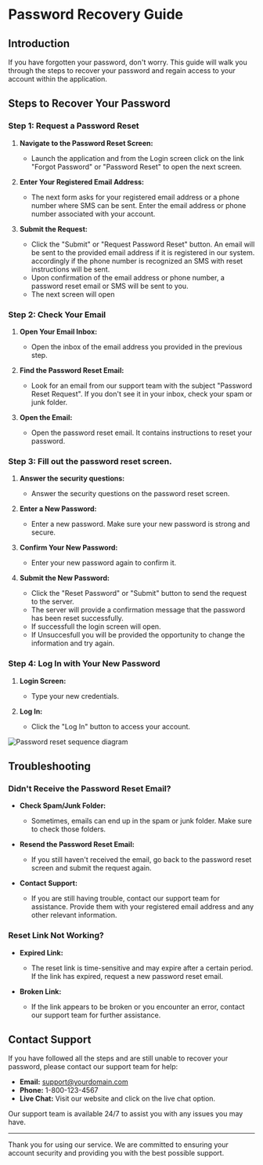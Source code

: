 # Password Recovery Guide

## Introduction

If you have forgotten your password, don't worry. This guide will walk you through the steps to recover your password and regain access to your account within the application.

## Steps to Recover Your Password

### Step 1: Request a Password Reset

1. **Navigate to the Password Reset Screen:**
   - Launch the application and from the Login screen click on the link "Forgot Password" or "Password Reset" to open the next screen.

2. **Enter Your Registered Email Address:**
   - The next form asks for your registered email address or a phone number where SMS can be sent. 
	 Enter the email address or phone number associated with your account.

3. **Submit the Request:**
   - Click the "Submit" or "Request Password Reset" button. An email will be sent to the provided email address if it is registered in our system. accordingly if the phone number is recognized an SMS with reset instructions will be sent.
	- Upon confirmation of the email address or phone number, a password reset email or SMS will be sent to you. 
	- The next screen will open

### Step 2: Check Your Email

1. **Open Your Email Inbox:**
   - Open the inbox of the email address you provided in the previous step.

2. **Find the Password Reset Email:**
   - Look for an email from our support team with the subject "Password Reset Request". If you don't see it in your inbox, check your spam or junk folder.

3. **Open the Email:**
   - Open the password reset email. It contains instructions to reset your password.

### Step 3: Fill out the password reset screen. 

1. **Answer the security questions:**
   - Answer the security questions on the password reset screen.

2. **Enter a New Password:**
   - Enter a new password. Make sure your new password is strong and secure.

3. **Confirm Your New Password:**
   - Enter your new password again to confirm it.

4. **Submit the New Password:**
   - Click the "Reset Password" or "Submit" button to send the request to the server.
	- The server will provide a confirmation message that the password has been reset successfully.
	- If successfull the login screen will open.
   	- If Unsuccesfull you will be provided the opportunity to change the information and try again.

### Step 4: Log In with Your New Password

1. **Login Screen:**
   - Type your new credentials.

2. **Log In:**
   - Click the "Log In" button to access your account.

![Password reset sequence diagram](/img/SD-PasswordReset.png)

## Troubleshooting

### Didn't Receive the Password Reset Email?

- **Check Spam/Junk Folder:**
  - Sometimes, emails can end up in the spam or junk folder. Make sure to check those folders.

- **Resend the Password Reset Email:**
  - If you still haven't received the email, go back to the password reset screen and submit the request again.

- **Contact Support:**
  - If you are still having trouble, contact our support team for assistance. Provide them with your registered email address and any other relevant information.

### Reset Link Not Working?

- **Expired Link:**
  - The reset link is time-sensitive and may expire after a certain period. If the link has expired, request a new password reset email.

- **Broken Link:**
  - If the link appears to be broken or you encounter an error, contact our support team for further assistance.

## Contact Support

If you have followed all the steps and are still unable to recover your password, please contact our support team for help:

- **Email:** support@yourdomain.com
- **Phone:** 1-800-123-4567
- **Live Chat:** Visit our website and click on the live chat option.

Our support team is available 24/7 to assist you with any issues you may have.

---

Thank you for using our service. We are committed to ensuring your account security and providing you with the best possible support.
